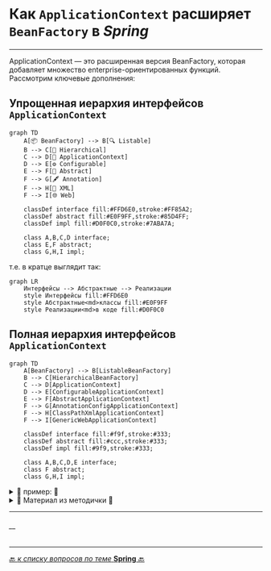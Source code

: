 # Как `ApplicationContext` расширяет `BeanFactory` в _Spring_

---
ApplicationContext — это расширенная версия BeanFactory, которая добавляет множество enterprise-ориентированных функций. Рассмотрим ключевые дополнения:

## Упрощенная иерархия интерфейсов `ApplicationContext`
```mermaid
graph TD
    A[📦 BeanFactory] --> B[🔍 Listable]
    B --> C[🌳 Hierarchical]
    C --> D[🚀 ApplicationContext]
    D --> E[⚙️ Configurable]
    E --> F[📝 Abstract]
    F --> G[🖋️ Annotation]
    F --> H[📜 XML]
    F --> I[🌐 Web]
    
    classDef interface fill:#FFD6E0,stroke:#FF85A2;
    classDef abstract fill:#E0F9FF,stroke:#85D4FF;
    classDef impl fill:#D0F0C0,stroke:#7ABA7A;
    
    class A,B,C,D interface;
    class E,F abstract;
    class G,H,I impl;
```

т.е. в кратце выглядит так:
```mermaid
graph LR
    Интерфейсы --> Абстрактные --> Реализации
    style Интерфейсы fill:#FFD6E0
    style Абстрактные<md>классы fill:#E0F9FF
    style Реализации<md>в коде fill:#D0F0C0
```

## Полная иерархия интерфейсов `ApplicationContext`
```mermaid
graph TD
    A[BeanFactory] --> B[ListableBeanFactory]
    B --> C[HierarchicalBeanFactory]
    C --> D[ApplicationContext]
    D --> E[ConfigurableApplicationContext]
    E --> F[AbstractApplicationContext]
    F --> G[AnnotationConfigApplicationContext]
    F --> H[ClassPathXmlApplicationContext]
    F --> I[GenericWebApplicationContext]
    
    classDef interface fill:#f9f,stroke:#333;
    classDef abstract fill:#ccc,stroke:#333;
    classDef impl fill:#9f9,stroke:#333;
    
    class A,B,C,D,E interface;
    class F abstract;
    class G,H,I impl;
```


<details>
        <summary>📝 пример: 🔽</summary>

---
#### описание

```java

``` 

---
</details>



<details>
        <summary>📝 Материал из методички 🔽</summary>


</details>

---
###### __

---

[🔙 _к списку вопросов по теме_ **Spring** 🔙](/ITM/ITM06_Spring/Spring.md)
